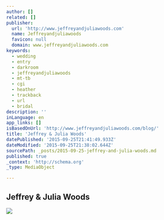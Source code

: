```yaml
---
author: []
related: []
publisher:
  url: 'http://www.jeffreyandjuliawoods.com'
  name: Jeffreyandjuliawoods
  favicon: null
  domain: www.jeffreyandjuliawoods.com
keywords:
  - wedding
  - entry
  - darkroom
  - jeffreyandjuliawoods
  - mt-tb
  - cgi
  - heather
  - trackback
  - url
  - bridal
description: ''
inLanguage: en
app_links: []
isBasedOnUrl: 'http://www.jeffreyandjuliawoods.com/blog/'
title: 'Jeffrey & Julia Woods'
datePublished: '2015-09-25T21:41:49.933Z'
dateModified: '2015-09-25T21:38:02.644Z'
sourcePath: _posts/2015-09-25-jeffrey-and-julia-woods.md
published: true
_context: 'http://schema.org'
_type: MediaObject

---
```

<article style=""><h1>Jeffrey &amp; Julia Woods</h1><p></p><img src="http://www.jeffreyandjuliawoods.com/blog/20140823_CA-003jw_1.jpg" /></article>
